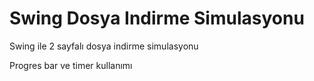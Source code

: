 # Swing Dosya Indirme Simulasyonu
Swing ile 2 sayfalı dosya indirme simulasyonu

Progres bar ve timer kullanımı
